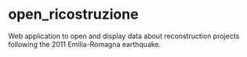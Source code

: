 open_ricostruzione
============

Web application to open and display data about reconstruction projects following the 2011 Emilia-Romagna earthquake.




